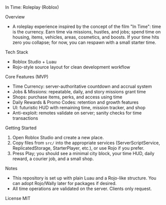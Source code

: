 In Time: Roleplay (Roblox)

Overview
- A roleplay experience inspired by the concept of the film "In Time": time is the currency. Earn time via missions, hustles, and jobs; spend time on housing, items, vehicles, areas, cosmetics, and boosts. If your time hits zero you collapse; for now, you can respawn with a small starter time.

Tech Stack
- Roblox Studio + Luau
- Rojo-style source layout for clean development workflow

Core Features (MVP)
- Time Currency: server-authoritative countdown and accrual system
- Jobs & Missions: repeatable, daily, and story missions grant time
- Shops: purchase items, perks, and access using time
- Daily Rewards & Promo Codes: retention and growth features
- UI: futuristic HUD with remaining time, mission tracker, and shop
- Anti-exploit: remotes validate on server; sanity checks for time transactions

Getting Started
1. Open Roblox Studio and create a new place.
2. Copy files from `src/` into the appropriate services (ServerScriptService, ReplicatedStorage, StarterPlayer, etc.), or use Rojo if you prefer.
3. Press Play; you should see a minimal city block, your time HUD, daily reward, a courier job, and a small shop.

Notes
- This repository is set up with plain Luau and a Rojo-like structure. You can adopt Rojo/Wally later for packages if desired.
- All time operations are validated on the server. Clients only request.

License
MIT


